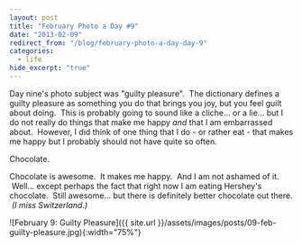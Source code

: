 ```yaml
---
layout: post
title: "February Photo a Day #9"
date: "2013-02-09"
redirect_from: "/blog/february-photo-a-day-day-9"
categories:
  - life
hide_excerpt: "true"
---
```


Day nine's photo subject was "guilty pleasure".  The dictionary defines a guilty pleasure as something you do that brings you joy, but you feel guilt about doing.  This is probably going to sound like a cliche... or a lie... but I do not really do things that make me happy _and_ that I am embarrassed about.  However, I did think of one thing that I do - or rather eat - that makes me happy but I probably should not have quite so often.

Chocolate.

Chocolate is awesome.  It makes me happy.  And I am not ashamed of it.  Well... except perhaps the fact that right now I am eating Hershey's chocolate.  Still awesome... but there is definitely better chocolate out there.  _(I miss Switzerland.)_

![February 9: Guilty Pleasure]({{ site.url }}/assets/images/posts/09-feb-guilty-pleasure.jpg){:width="75%"}
